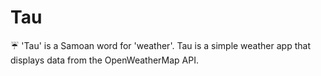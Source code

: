 # Tau
☔️ 'Tau' is a Samoan word for 'weather'. Tau is a simple weather app that displays data from the OpenWeatherMap API.

